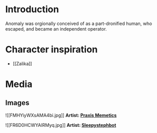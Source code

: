 # Introduction

Anomaly was orgionally conceived of as a part-dronified human, who escaped, and became an independent operator.

# Character inspiration
- [[Zalika]]

# Media

## Images

![[FMHYiyWXsAMA4bi.jpg]]
**Artist: [Praxis Memetics](https://linktr.ee/Miss_Praxis)**

![[FR6D0HCWYAIRMyq.jpg]]
**Artist: [Sleepystephbot](https://ko-fi.com/sleepystephbot)**